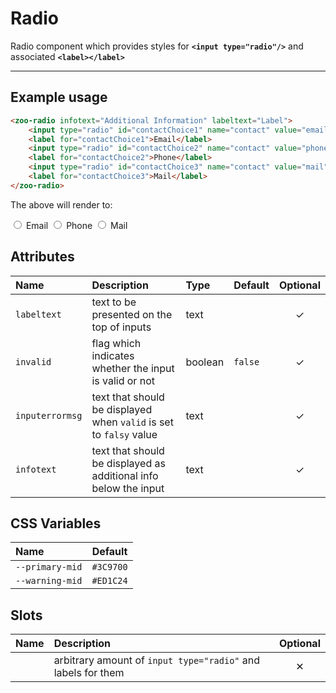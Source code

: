 # Radio

Radio component which provides styles for **`<input type="radio"/>`** and associated **`<label></label>`**

***

## Example usage

```HTML
<zoo-radio infotext="Additional Information" labeltext="Label">
	<input type="radio" id="contactChoice1" name="contact" value="email">
	<label for="contactChoice1">Email</label>
	<input type="radio" id="contactChoice2" name="contact" value="phone">
	<label for="contactChoice2">Phone</label>
	<input type="radio" id="contactChoice3" name="contact" value="mail">
	<label for="contactChoice3">Mail</label>
</zoo-radio>
```

The above will render to:

<zoo-radio infotext="Additional Information" labeltext="Label">
	<input type="radio" id="contactChoice1" name="contact" value="email"/>
	<label for="contactChoice1">Email</label>
	<input type="radio" id="contactChoice2" name="contact" value="phone"/>
	<label for="contactChoice2">Phone</label>
	<input type="radio" id="contactChoice3" name="contact" value="mail"/>
	<label for="contactChoice3">Mail</label>
</zoo-radio>

## Attributes

| **Name**        | **Description**                                                    | **Type** | **Default** | **Optional** |
| :-------------- | :----------------------------------------------------------------- | :------- | :---------- | :----------: |
| `labeltext`     | text to be presented on the top of inputs                          | text     |             |   &#10003;   |
| `invalid`       | flag which indicates whether the input is valid or not             | boolean  | `false`     |   &#10003;   |
| `inputerrormsg` | text that should be displayed when `valid` is set to `falsy` value | text     |             |   &#10003;   |
| `infotext`      | text that should be displayed as additional info below the input   | text     |             |   &#10003;   |

## CSS Variables

| **Name**        | **Default** |
| :-------------- | :---------: |
| `--primary-mid` |  `#3C9700`  |
| `--warning-mid` |  `#ED1C24`  |

## Slots

| **Name** | **Description**                                              | **Optional** |
| :------: | :----------------------------------------------------------- | :----------: |
|          | arbitrary amount of `input type="radio"` and labels for them |   &#10005;   |
